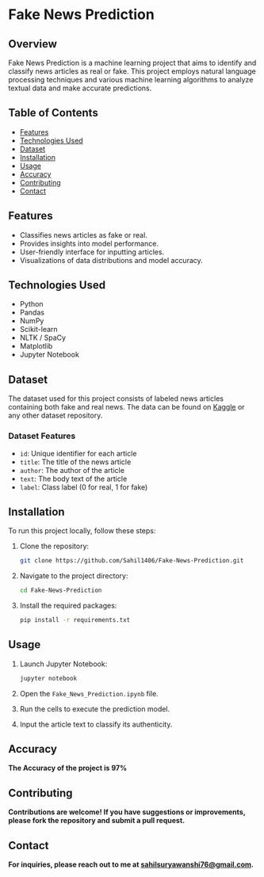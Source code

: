 # Fake News Prediction

## Overview
Fake News Prediction is a machine learning project that aims to identify and classify news articles as real or fake. This project employs natural language processing techniques and various machine learning algorithms to analyze textual data and make accurate predictions.

## Table of Contents
- [Features](#features)
- [Technologies Used](#technologies-used)
- [Dataset](#dataset)
- [Installation](#installation)
- [Usage](#usage)
- [Accuracy](#accuracy)
- [Contributing](#contributing)
- [Contact](#contact)

## Features
- Classifies news articles as fake or real.
- Provides insights into model performance.
- User-friendly interface for inputting articles.
- Visualizations of data distributions and model accuracy.

## Technologies Used
- Python
- Pandas
- NumPy
- Scikit-learn
- NLTK / SpaCy
- Matplotlib
- Jupyter Notebook

## Dataset
The dataset used for this project consists of labeled news articles containing both fake and real news. The data can be found on [Kaggle](https://www.kaggle.com/c/fake-news/data) or any other dataset repository.

### Dataset Features
- `id`: Unique identifier for each article
- `title`: The title of the news article
- `author`: The author of the article
- `text`: The body text of the article
- `label`: Class label (0 for real, 1 for fake)

## Installation
To run this project locally, follow these steps:

1. Clone the repository:
   ```bash
   git clone https://github.com/Sahil1406/Fake-News-Prediction.git
   ```

2. Navigate to the project directory:

   ```bash
   cd Fake-News-Prediction
   ```

3. Install the required packages:

   ```bash
   pip install -r requirements.txt
   ``` 
## Usage

1. Launch Jupyter Notebook:

   ```bash
   jupyter notebook

2. Open the `Fake_News_Prediction.ipynb` file.

3. Run the cells to execute the prediction model.

4. Input the article text to classify its authenticity.

## Accuracy

**The Accuracy of the project is 97%**

## Contributing

**Contributions are welcome! If you have suggestions or improvements, please fork the repository and submit a pull request.**


## Contact

**For inquiries, please reach out to me at sahilsuryawanshi76@gmail.com.**
